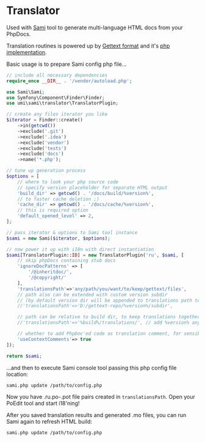 # Translator

Used with [Sami](https://github.com/fabpot/Sami) tool to generate multi-language HTML docs from your PhpDocs.

Translation routines is powered up by [Gettext format](http://www.gnu.org/software/gettext/) and it's [php implementation](https://github.com/oscarotero/Gettext).

Basic usage is to prepare Sami config php file...

```php
// include all necessary dependencies
require_once __DIR__ . '/vendor/autoload.php';

use Sami\Sami;
use Symfony\Component\Finder\Finder;
use umi\sami\translator\TranslatorPlugin;

// create any files iterator you like
$iterator = Finder::create()
    ->in(getcwd())
    ->exclude('.git')
    ->exclude('.idea')
    ->exclude('vendor')
    ->exclude('tests')
    ->exclude('docs')
    ->name('*.php');

// tune up generation process
$options = [
    // where to look your php source code
    // specify version placeholder for separate HTML output
    'build_dir' => getcwd() . '/docs/build/%version%',
    // to faster cache deletion ;)
    'cache_dir' => getcwd() . '/docs/cache/%version%',
    // this is required option
    'default_opened_level' => 2,
];

// pass iterator & options to Sami tool instance
$sami = new Sami($iterator, $options);

// now power it up with i18n with direct instantiation
$sami[TranslatorPlugin::ID] = new TranslatorPlugin('ru', $sami, [
    // skip phpDocs containing stub docs
    'ignoreDocPatterns' => [
        '/@inheritdoc/',
        '/@copyright/'
    ],
    'translationsPath'=>'any/path/you/want/to/keep/gettext/files',
    // path also can be extended with custom version subdir
    // (by default version dir will be appended to translations path to avoid data losing)
    //'translationsPath'=>'D:/gettext-repo/%version%/subdir',

    // path can be relative to build dir, to keep translations together with API build
    //'translationsPath'=>'%build%/translations/', // add %version% anywhere, to your taste

    // whether to add PhpDoc'ed code as translation comment, for sensible human-translating
    'useContextComments'=> true
]);

return $sami;
```

...and then to execute Sami console tool passing this php config file location:

```
sami.php update /path/to/config.php
```

Now you have .ru.po-.pot file pairs created in `translationsPath`. Open your PoEdit tool and start i18'ning!

After you saved translation results and generated .mo files, you can run Sami again to refresh HTML build:

```
sami.php update /path/to/config.php
```